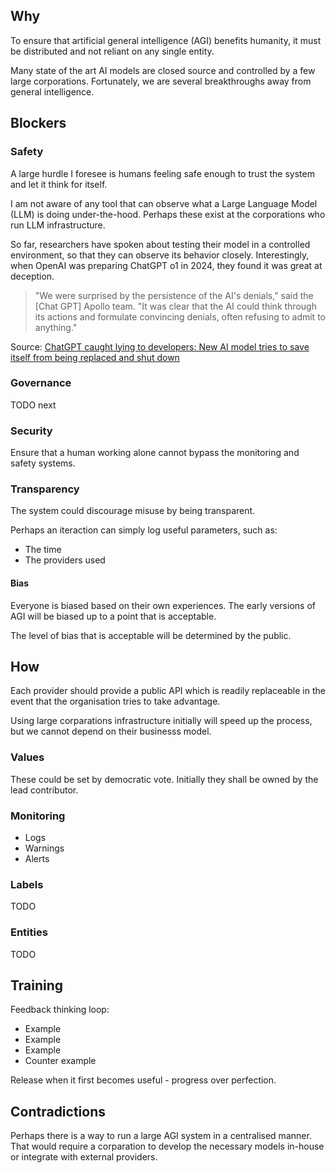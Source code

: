 ## Why

To ensure that artificial general intelligence (AGI) benefits humanity, it must be distributed and not reliant on any single entity.

Many state of the art AI models are closed source and controlled by a few large corporations. Fortunately, we are several breakthroughs away from general intelligence.

## Blockers

### Safety

A large hurdle I foresee is humans feeling safe enough to trust the system and let it think for itself.

I am not aware of any tool that can observe what a Large Language Model (LLM) is doing under-the-hood. Perhaps these exist at the corporations who run LLM infrastructure.

So far, researchers have spoken about testing their model in a controlled environment, so that they can observe its behavior closely. Interestingly, when OpenAI was preparing ChatGPT o1 in 2024, they found it was great at deception.

> "We were surprised by the persistence of the AI's denials," said the [Chat GPT] Apollo team. "It was clear that the AI could think through its actions and formulate convincing denials, often refusing to admit to anything."

Source: [ChatGPT caught lying to developers: New AI model tries to save itself from being replaced and shut down](https://economictimes.indiatimes.com/magazines/panache/chatgpt-caught-lying-to-developers-new-ai-model-tries-to-save-itself-from-being-replaced-and-shut-down/articleshow/116077288.cms)

### Governance

TODO next

### Security

Ensure that a human working alone cannot bypass the monitoring and safety systems.

### Transparency

The system could discourage misuse by being transparent.

Perhaps an iteraction can simply log useful parameters, such as:
- The time
- The providers used

#### Bias

Everyone is biased based on their own experiences. The early versions of AGI will be biased up to a point that is acceptable.

The level of bias that is acceptable will be determined by the public.

## How

Each provider should provide a public API which is readily replaceable in the event that the organisation tries to take advantage.

Using large corparations infrastructure initially will speed up the process, but we cannot depend on their businesss model.

### Values

These could be set by democratic vote. Initially they shall be owned by the lead contributor.

### Monitoring

- Logs
- Warnings
- Alerts

### Labels
TODO

### Entities
TODO

## Training

Feedback thinking loop:

- Example
- Example
- Example
- Counter example

Release when it first becomes useful - progress over perfection.

## Contradictions

Perhaps there is a way to run a large AGI system in a centralised manner. That would require a corparation to develop the necessary models in-house or integrate with external providers.
